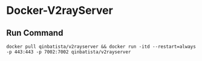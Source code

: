 # Docker-V2rayServer

## Run Command
```
docker pull qinbatista/v2rayserver && docker run -itd --restart=always -p 443:443 -p 7002:7002 qinbatista/v2rayserver
```


